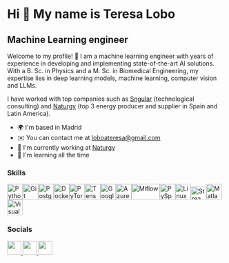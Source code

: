 Hi 👋 My name is Teresa Lobo
============================

Machine Learning engineer
-------------------------

Welcome to my profile! 👋 I am a machine learning engineer with years of experience in developing and implementing state-of-the-art AI solutions. With a B. Sc. in Physics and a M. Sc. in Biomedical Engineering, my expertise lies in deep learning models, machine learning, computer vision and LLMs. 

I have worked with top companies such as [Sngular](https://www.sngular.com/) (technological consulting) and [Naturgy](https://www.naturgy.com/) (top 3 energy producer and supplier in Spain and Latin America).

* 🌍  I'm based in Madrid
* ✉️  You can contact me at [loboateresa@gmail.com](mailto:loboateresa@gmail.com)
* 🚀  I'm currently working at [Naturgy](https://www.naturgy.com/)
* 🧠  I'm learning all the time

### Skills

<p align="left">
<a href="https://www.python.org/" target="_blank" rel="noreferrer"><img src="https://raw.githubusercontent.com/danielcranney/readme-generator/main/public/icons/skills/python-colored.svg" width="36" height="36" alt="Python" /></a><a href="https://git-scm.com/" target="_blank" rel="noreferrer"><img src="https://raw.githubusercontent.com/danielcranney/readme-generator/main/public/icons/skills/git-colored.svg" width="36" height="36" alt="Git" /></a><a href="https://www.postgresql.org/" target="_blank" rel="noreferrer"><img src="https://raw.githubusercontent.com/danielcranney/readme-generator/main/public/icons/skills/postgresql-colored.svg" width="36" height="36" alt="PostgreSQL" /></a><a href="https://www.docker.com/" target="_blank" rel="noreferrer"><img src="https://raw.githubusercontent.com/danielcranney/readme-generator/main/public/icons/skills/docker-colored.svg" width="36" height="36" alt="Docker" /></a><a href="https://pytorch.org/" target="_blank" rel="noreferrer"><img src="https://raw.githubusercontent.com/danielcranney/readme-generator/main/public/icons/skills/pytorch-colored.svg" width="36" height="36" alt="PyTorch" /></a><a href="https://www.tensorflow.org/" target="_blank" rel="noreferrer"><img src="https://raw.githubusercontent.com/danielcranney/readme-generator/main/public/icons/skills/tensorflow-colored.svg" width="36" height="36" alt="TensorFlow" /></a><a href="https://cloud.google.com/" target="_blank" rel="noreferrer"><img src="https://raw.githubusercontent.com/danielcranney/readme-generator/main/public/icons/skills/googlecloud-colored.svg" width="36" height="36" alt="Google Cloud" /></a><a href="https://azure.microsoft.com/" target="_blank" rel="noreferrer"><img src="https://swimburger.net/media/ppnn3pcl/azure.png" width="36" height="36" alt="Azure" /></a><a href="https://mlflow.org/" target="_blank" rel="noreferrer"><img src="https://mlflow.org/docs/latest/_static/MLflow-logo-final-black.png" width="66" height="36" alt="Mlflow" /></a><a href="https://spark.apache.org/" target="_blank" rel="noreferrer"><img src="https://cdn.icon-icons.com/icons2/2699/PNG/512/apache_spark_logo_icon_170560.png" width="36" height="36" alt="PySpark" /></a><a href="https://www.linux.org/" target="_blank" rel="noreferrer"><img src="https://upload.wikimedia.org/wikipedia/commons/thumb/f/f1/Icons8_flat_linux.svg/1200px-Icons8_flat_linux.svg.png" width="36" height="36" alt="Linux" /></a><a href="https://streamlit.io/" target="_blank" rel="noreferrer"><img src="https://seeklogo.com/images/S/streamlit-logo-1A3B208AE4-seeklogo.com.png" width="36" height="30" alt="Streamlit" /></a><a href="https://www.mathworks.com/products/matlab.html" target="_blank" rel="noreferrer"><img src="https://upload.wikimedia.org/wikipedia/commons/2/21/Matlab_Logo.png" width="36" height="36" alt="Matlab" /></a><a href="https://code.visualstudio.com/" target="_blank" rel="noreferrer"><img src="https://cdn.icon-icons.com/icons2/2107/PNG/512/file_type_vscode_icon_130084.png" width="36" height="36" alt="VisualStudioCode" /></a>
</p>

### Socials

<p align="left"> <a href="https://www.github.com/LoboaTeresa" target="_blank" rel="noreferrer"> <picture> <source media="(prefers-color-scheme: dark)" srcset="https://raw.githubusercontent.com/danielcranney/readme-generator/main/public/icons/socials/github-dark.svg" /> <source media="(prefers-color-scheme: light)" srcset="https://raw.githubusercontent.com/danielcranney/readme-generator/main/public/icons/socials/github.svg" /> <img src="https://raw.githubusercontent.com/danielcranney/readme-generator/main/public/icons/socials/github.svg" width="32" height="32" /> </picture> </a> <a href="https://www.linkedin.com/in/teresa-lobo-alonso" target="_blank" rel="noreferrer"> <picture> <source media="(prefers-color-scheme: dark)" srcset="https://raw.githubusercontent.com/danielcranney/readme-generator/main/public/icons/socials/linkedin-dark.svg" /> <source media="(prefers-color-scheme: light)" srcset="https://raw.githubusercontent.com/danielcranney/readme-generator/main/public/icons/socials/linkedin.svg" /> <img src="https://raw.githubusercontent.com/danielcranney/readme-generator/main/public/icons/socials/linkedin.svg" width="32" height="32" /> </picture> </a> <a href="http://www.medium.com/@loboateresa" target="_blank" rel="noreferrer"> <picture> <source media="(prefers-color-scheme: dark)" srcset="https://raw.githubusercontent.com/danielcranney/readme-generator/main/public/icons/socials/medium-dark.svg" /> <source media="(prefers-color-scheme: light)" srcset="https://raw.githubusercontent.com/danielcranney/readme-generator/main/public/icons/socials/medium.svg" /> <img src="https://raw.githubusercontent.com/danielcranney/readme-generator/main/public/icons/socials/medium.svg" width="32" height="32" /> </picture> </a></p>
